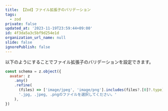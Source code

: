 ```yaml
---
title: 【Zod】ファイル拡張子のバリデーション
tags:
  - zod
private: false
updated_at: '2023-11-19T23:59:44+09:00'
id: 4f3da5a3c5bf9d254e1d
organization_url_name: null
slide: false
ignorePublish: false
---
```

以下のようにすることでファイル拡張子のバリデーションを設定できます。

```js
const schema = z.object({
  avatar: z
    .any()
    .refine(
      (files) => ['image/jpeg', 'image/png'].includes(files?.[0]?.type),
      '.jpg, .jpeg, .pngのファイルを選択してください。'
    ),
})


```

